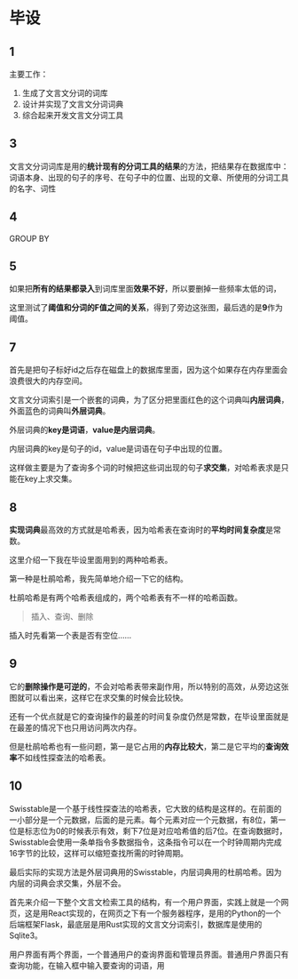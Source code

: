 # 毕设

## 1

主要工作：

1.   生成了文言文分词的词库
2.   设计并实现了文言文分词词典
3.   综合起来开发文言文分词工具

## 3

文言文分词词库是用的**统计现有的分词工具的结果**的方法，把结果存在数据库中：词语本身、出现的句子的序号、在句子中的位置、出现的文章、所使用的分词工具的名字、词性

## 4

GROUP BY

## 5

如果把**所有的结果都录入**到词库里面**效果不好**，所以要删掉一些频率太低的词，

这里测试了**阈值和分词的F值之间的关系**，得到了旁边这张图，最后选的是**9**作为阈值。

## 7

首先是把句子标好id之后存在磁盘上的数据库里面，因为这个如果存在内存里面会浪费很大的内存空间。

文言文分词索引是一个嵌套的词典，为了区分把里面红色的这个词典叫**内层词典**，外面蓝色的词典叫**外层词典**。

外层词典的**key是词语**，**value是内层词典**。

内层词典的key是句子的id，value是词语在句子中出现的位置。

这样做主要是为了查询多个词的时候把这些词出现的句子**求交集**，对哈希表求是只能在key上求交集。

## 8

**实现词典**最高效的方式就是哈希表，因为哈希表在查询时的**平均时间复杂度**是常数。

这里介绍一下我在毕设里面用到的两种哈希表。

第一种是杜鹃哈希，我先简单地介绍一下它的结构。

杜鹃哈希是有两个哈希表组成的，两个哈希表有不一样的哈希函数。

>   插入、查询、删除

插入时先看第一个表是否有空位……

## 9

它的**删除操作是可逆的**，不会对哈希表带来副作用，所以特别的高效，从旁边这张图就可以看出来，这样它在求交集的时候会比较快。

还有一个优点就是它的查询操作的最差的时间复杂度仍然是常数，在毕设里面就是在最差的情况下也只用访问两次内存。

但是杜鹃哈希也有一些问题，第一是它占用的**内存比较大**，第二是它平均的**查询效率**不如线性探查法的哈希表。

## 10

Swisstable是一个基于线性探查法的哈希表，它大致的结构是这样的。在前面的一小部分是一个元数据，后面的是元素。每个元素对应一个元数据，有8位，第一位是标志位为0的时候表示有效，剩下7位是对应哈希值的后7位。在查询数据时，Swisstable会使用一条单指令多数据指令，这条指令可以在一个时钟周期内完成16字节的比较，这样可以缩短查找所需的时钟周期。

最后实际的实现方法是外层词典用的Swisstable，内层词典用的杜鹃哈希。因为内层的词典会求交集，外层不会。

首先来介绍一下整个文言文检索工具的结构，有一个用户界面，实践上就是一个网页，这是用React实现的，在网页之下有一个服务器程序，是用的Python的一个后端框架Flask，最底层是用Rust实现的文言文分词索引，数据库是使用的Sqlite3。

用户界面有两个界面，一个普通用户的查询界面和管理员界面。普通用户界面只有查询功能，在输入框中输入要查询的词语，用